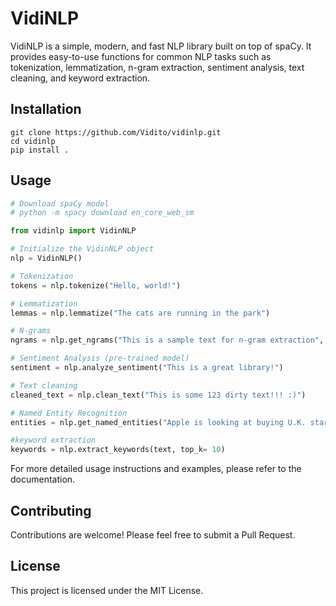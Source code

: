 # VidiNLP

VidiNLP is a simple, modern, and fast NLP library built on top of spaCy. It provides easy-to-use functions for common NLP tasks such as tokenization, lemmatization, n-gram extraction, sentiment analysis, text cleaning, and keyword extraction.

## Installation

```
git clone https://github.com/Vidito/vidinlp.git
cd vidinlp
pip install .

```

## Usage

```python
# Download spaCy model
# python -m spacy download en_core_web_sm

from vidinlp import VidinNLP

# Initialize the VidinNLP object
nlp = VidinNLP()

# Tokenization
tokens = nlp.tokenize("Hello, world!")

# Lemmatization
lemmas = nlp.lemmatize("The cats are running in the park")

# N-grams
ngrams = nlp.get_ngrams("This is a sample text for n-gram extraction", n=2, top_k=5)

# Sentiment Analysis (pre-trained model)
sentiment = nlp.analyze_sentiment("This is a great library!")

# Text cleaning
cleaned_text = nlp.clean_text("This is some 123 dirty text!!! :)")

# Named Entity Recognition
entities = nlp.get_named_entities("Apple is looking at buying U.K. startup for $1 billion")

#keyword extraction
keywords = nlp.extract_keywords(text, top_k= 10)
```

For more detailed usage instructions and examples, please refer to the documentation.

## Contributing

Contributions are welcome! Please feel free to submit a Pull Request.

## License

This project is licensed under the MIT License.
